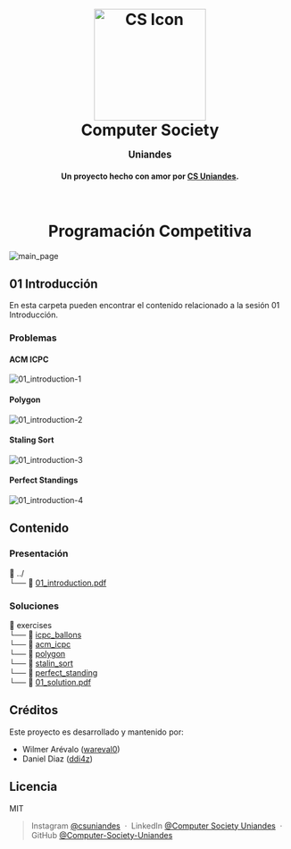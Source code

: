 <h1 align="center">
  <br>
  <a href="http://www.amitmerchant.com/electron-markdownify"><img src="https://github.com/user-attachments/assets/3318bcb7-2eb2-4d11-9a40-6b7017cfbf94" alt="CS Icon" width="200"></a>
  <br>
  Computer Society
  <p style="font-size:0.6em">Uniandes</p> 
</h1>

<h4 align="center">Un proyecto hecho con amor por <a href="https://www.linkedin.com/in/computer-society-uniandes-ba1071331/" target="_blank">CS Uniandes</a>.</h4>

<h1 align="center">
  <br>
  Programación Competitiva
</h1>

![main_page](https://github.com/user-attachments/assets/bf89b8ee-6100-49ee-bde9-9613d2dd98ee)

## 01 Introducción
En esta carpeta pueden encontrar el contenido relacionado a la sesión 01 Introducción.

### Problemas
#### ACM ICPC
![01_introduction-1](https://github.com/user-attachments/assets/8166a35e-9241-4cd8-84a1-891e121c60da)

#### Polygon
![01_introduction-2](https://github.com/user-attachments/assets/b9f3b4e6-f4d1-489e-84c8-3950d31ea178)

#### Staling Sort
![01_introduction-3](https://github.com/user-attachments/assets/ddc9f280-0407-4a93-b22f-d36a9b385a5e)

#### Perfect Standings
![01_introduction-4](https://github.com/user-attachments/assets/cfd1fc18-e066-40cf-b572-1730d9b48cd3)

## Contenido
### Presentación
📂 ../  
└── 📄 [01_introduction.pdf](https://github.com/Computer-Society-Uniandes/Competitive-Programming/blob/main/content/01_introduction/01_introduction.pdf)  

### Soluciones
📂 exercises  
└── 📂 [icpc_ballons](https://github.com/Computer-Society-Uniandes/Competitive-Programming/tree/main/content/01_introduction/exercises/icpc_ballons)  
└── 📂 [acm_icpc](https://github.com/Computer-Society-Uniandes/Competitive-Programming/tree/main/content/01_introduction/exercises/acm_icpc)  
└── 📂 [polygon](https://github.com/Computer-Society-Uniandes/Competitive-Programming/tree/main/content/01_introduction/exercises/polygon)  
└── 📂 [stalin_sort](https://github.com/Computer-Society-Uniandes/Competitive-Programming/tree/main/content/01_introduction/exercises/stalin_sort)  
└── 📂 [perfect_standing](https://github.com/Computer-Society-Uniandes/Competitive-Programming/tree/main/content/01_introduction/exercises/perfect_standing)  
└── 📄 [01_solution.pdf](https://github.com/Computer-Society-Uniandes/Competitive-Programming/blob/main/content/01_introduction/exercises/01_solution.pdf)  

## Créditos
Este proyecto es desarrollado y mantenido por:
- Wilmer Arévalo ([wareval0](https://github.com/wareval0))
- Daniel Diaz ([ddi4z](https://github.com/ddi4z))

## Licencia
MIT

> Instagram [@csuniandes](https://www.instagram.com/csuniandes?utm_source=ig_web_button_share_sheet&igsh=ZDNlZDc0MzIxNw==) &nbsp;&middot;&nbsp;
> LinkedIn [@Computer Society Uniandes](https://www.linkedin.com/in/computer-society-uniandes-ba1071331/) &nbsp;&middot;&nbsp;
> GitHub [@Computer-Society-Uniandes](https://github.com/Computer-Society-Uniandes)
